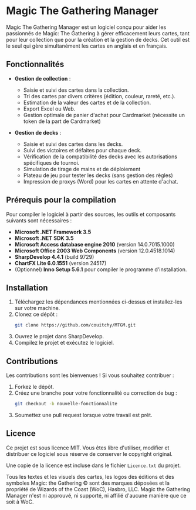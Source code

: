 # Magic The Gathering Manager

Magic The Gathering Manager est un logiciel conçu pour aider les passionnés de Magic: The Gathering à gérer efficacement leurs cartes, tant pour leur collection que pour la création et la gestion de decks.
Cet outil est le seul qui gère simultanément les cartes en anglais et en français.

## Fonctionnalités

- **Gestion de collection** :
  - Saisie et suivi des cartes dans la collection.
  - Tri des cartes par divers critères (édition, couleur, rareté, etc.).
  - Estimation de la valeur des cartes et de la collection.
  - Export Excel ou Web.
  - Gestion optimale de panier d'achat pour Cardmarket (nécessite un token de la part de Cardmarket)

- **Gestion de decks** :
  - Saisie et suivi des cartes dans les decks.
  - Suivi des victoires et défaites pour chaque deck.
  - Vérification de la compatibilité des decks avec les autorisations spécifiques de tournoi.
  - Simulation de tirage de mains et de déploiement
  - Plateau de jeu pour tester les decks (sans gestion des règles)
  - Impression de proxys (Word) pour les cartes en attente d'achat.

## Prérequis pour la compilation

Pour compiler le logiciel à partir des sources, les outils et composants suivants sont nécessaires :

- **Microsoft .NET Framework 3.5**
- **Microsoft .NET SDK 3.5**
- **Microsoft Access database engine 2010** (version 14.0.7015.1000)
- **Microsoft Office 2003 Web Components** (version 12.0.4518.1014)
- **SharpDevelop 4.4.1** (build 9729)
- **ChartFX Lite 6.0.1551** (version 24517)
- (Optionnel) **Inno Setup 5.6.1** pour compiler le programme d'installation.

## Installation

1. Téléchargez les dépendances mentionnées ci-dessus et installez-les sur votre machine.
2. Clonez ce dépôt :
   ```bash
   git clone https://github.com/couitchy/MTGM.git
   ```
3. Ouvrez le projet dans SharpDevelop.
4. Compilez le projet et exécutez le logiciel.

## Contributions

Les contributions sont les bienvenues ! Si vous souhaitez contribuer :

1. Forkez le dépôt.
2. Créez une branche pour votre fonctionnalité ou correction de bug :
   ```bash
   git checkout -b nouvelle-fonctionnalite
   ```
3. Soumettez une pull request lorsque votre travail est prêt.

## Licence

Ce projet est sous licence MIT. Vous êtes libre d'utiliser, modifier et distribuer ce logiciel sous réserve de conserver le copyright original.

Une copie de la licence est incluse dans le fichier `Licence.txt` du projet.

Tous les textes et les visuels des cartes, les logos des éditions et des symboles Magic: the Gathering © sont des marques déposées et la propriété de Wizards of the Coast (WoC), Hasbro, LLC. Magic the Gathering Manager n'est ni approuvé, ni supporté, ni affilié d'aucune manière que ce soit à WoC.
